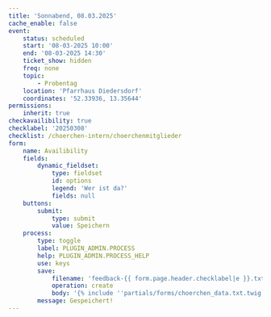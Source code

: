```yaml
---
title: 'Sonnabend, 08.03.2025'
cache_enable: false
event:
    status: scheduled
    start: '08-03-2025 10:00'
    end: '08-03-2025 14:30'
    ticket_show: hidden
    freq: none
    topic:
        - Probentag
    location: 'Pfarrhaus Diedersdorf'
    coordinates: '52.33936, 13.35644'
permissions:
    inherit: true
checkavailibility: true
checklabel: '20250308'
checklist: /choerchen-intern/choerchenmitglieder
form:
    name: Availibility
    fields:
        dynamic_fieldset:
            type: fieldset
            id: options
            legend: 'Wer ist da?'
            fields: null
    buttons:
        submit:
            type: submit
            value: Speichern
    process:
        type: toggle
        label: PLUGIN_ADMIN.PROCESS
        help: PLUGIN_ADMIN.PROCESS_HELP
        use: keys
        save:
            filename: 'feedback-{{ form.page.header.checklabel|e }}.txt'
            operation: create
            body: '{% include ''partials/forms/choerchen_data.txt.twig'' %}'
        message: Gespeichert!
---
```


